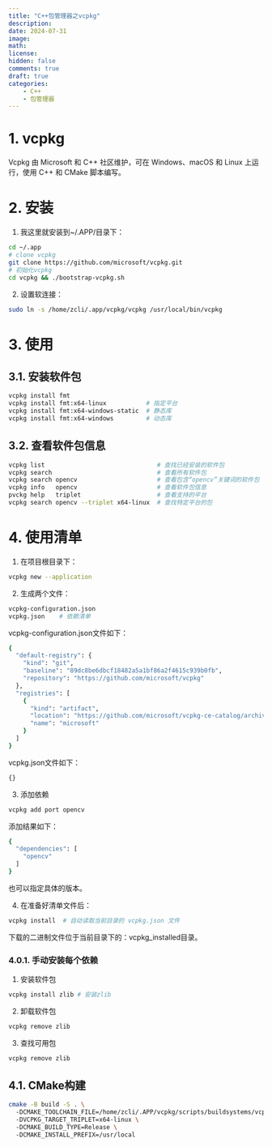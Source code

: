 ```yaml
---
title: "C++包管理器之vcpkg"
description: 
date: 2024-07-31
image: 
math: 
license: 
hidden: false
comments: true
draft: true
categories:
    - C++
    - 包管理器
---
```


# 1. vcpkg
Vcpkg 由 Microsoft 和 C++ 社区维护，可在 Windows、macOS 和 Linux 上运行，使用 C++ 和 CMake 脚本编写。

# 2. 安装    
1. 我这里就安装到~/.APP/目录下：   
```bash
cd ~/.app   
# clone vcpkg
git clone https://github.com/microsoft/vcpkg.git   
# 初始化vcpkg  
cd vcpkg && ./bootstrap-vcpkg.sh
```

2. 设置软连接：     
```bash
sudo ln -s /home/zcli/.app/vcpkg/vcpkg /usr/local/bin/vcpkg
```

# 3. 使用
## 3.1. 安装软件包
```bash
vcpkg install fmt
vcpkg install fmt:x64-linux           # 指定平台
vcpkg install fmt:x64-windows-static  # 静态库
vcpkg install fmt:x64-windows         # 动态库
```

## 3.2. 查看软件包信息
```bash
vcpkg list                               # 查找已经安装的软件包
vcpkg search                             # 查看所有软件包
vcpkg search opencv                      # 查看包含“opencv”关键词的软件包
vcpkg info   opencv                      # 查看软件包信息
pvckg help   triplet                     # 查看支持的平台
vcpkg search opencv --triplet x64-linux  # 查找特定平台的包	
```

# 4. 使用清单
1. 在项目根目录下：   
```bash
vcpkg new --application
```
2. 生成两个文件：   
```bash
vcpkg-configuration.json
vcpkg.json    # 依赖清单
```
vcpkg-configuration.json文件如下：  
```bash
{
  "default-registry": {
    "kind": "git",
    "baseline": "89dc8be6dbcf18482a5a1bf86a2f4615c939b0fb",
    "repository": "https://github.com/microsoft/vcpkg"
  },
  "registries": [
    {
      "kind": "artifact",
      "location": "https://github.com/microsoft/vcpkg-ce-catalog/archive/refs/heads/main.zip",
      "name": "microsoft"
    }
  ]
}
```
vcpkg.json文件如下：  
```bash
{}
```
3. 添加依赖
```bash
vcpkg add port opencv
```
添加结果如下：  
```bash
{
  "dependencies": [
    "opencv"
  ]
}
```
也可以指定具体的版本。

4. 在准备好清单文件后：   
```bash
vcpkg install  # 自动读取当前目录的 vcpkg.json 文件
```
下载的二进制文件位于当前目录下的：vcpkg_installed目录。

### 4.0.1. 手动安装每个依赖

1. 安装软件包
```bash
vcpkg install zlib # 安装zlib
```

2. 卸载软件包
```bash
vcpkg remove zlib
```
3. 查找可用包
```bash
vcpkg remove zlib
```

## 4.1. CMake构建
```bash
cmake -B build -S . \ 
  -DCMAKE_TOOLCHAIN_FILE=/home/zcli/.APP/vcpkg/scripts/buildsystems/vcpkg.cmake \ 
  -DVCPKG_TARGET_TRIPLET=x64-linux \ 
  -DCMAKE_BUILD_TYPE=Release \ 
  -DCMAKE_INSTALL_PREFIX=/usr/local
```